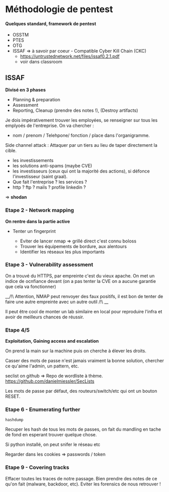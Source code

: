 # Méthodologie de pentest

#### Quelques standard, framework de pentest
* OSSTM
* PTES
* OTG
* ISSAF => à savoir par coeur - Compatible Cyber Kill Chain (CKC)
    - https://untrustednetwork.net/files/issaf0.2.1.pdf
    - voir dans classroom

## ISSAF
__Divisé en 3 phases__

* Planning & preparation
* Assessment
* Reporting, Cleanup (prendre des notes !), (Destroy artifacts)


Je dois impérativement trouver les employées, se renseigner sur tous les emplyoés de l'entreprise. 
On va chercher : 
* nom / prenom / Telehpone/ fonction / place dans l'organigramme.


Side channel attack : Attaquer par un tiers au lieu de taper directement la cible.


- les investissements
- les solutions anti-spams (maybe CVE)
- les investisseurs (ceux qui ont la majorité des actions), si défonce l'investisseur (saint graal). 
- Que fait l'entreprise ? les services ?
- http ? ftp ? mails ? profile linkedin ?  

=> __shodan__


### Etape 2 - Network mapping
__On rentre dans la partie active__

* Tenter un fingerprint

    - Eviter de lancer nmap => grillé direct c'est connu boloss
    - Trouver les équipements de bordure, aux alentours
    - Identifier les réseaux les plus importants

### Etape 3 - Vulnerability assessment

On a trouvé du HTTPS, par empreinte c'est du vieux apache. On met un indice de ocnfiance devant (on a pas tenter la CVE on a aucune garantie que cela va fonctionner)

__/!\ Attention, NMAP peut renvoyer des faux positifs, il est bon de tenter de faire une autre empreinte avec un autre outil /!\ __

Il peut être cool de monter un lab similaire en local pour reproduire l'infra et avoir de meilleurs chances de réussir.


### Etape 4/5

__Exploitation, Gaining access and escalation__

On prend la main sur la machine puis on cherche à élever les droits.

Casser des mots de passe n'est jamais vraiment la bonne solution, chercher ce qu'aime l'admin, un pattern, etc.

seclist on github => Repo de wordliste à thème.
https://github.com/danielmiessler/SecLists

Les mots de passe par défaut, des routeurs/switch/etc qui ont un bouton RESET.

### Etape 6 - Enumerating further

```
hashdump
```

Recuper les hash de tous les mots de passes, on fait du mandling en tache de fond en esperant trouver quelque chose.

Si python installé, on peut snifer le réseau etc

Regarder dans les cookies => passwords / token


### Etape 9 - Covering tracks

Effacer toutes les traces de notre passage. Bien prendre des notes de ce qu'on fait (malware, backdoor, etc).
Eviter les forensics de nous retrouver !

